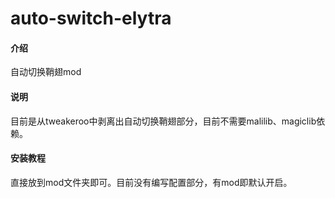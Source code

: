 # auto-switch-elytra

#### 介绍
自动切换鞘翅mod

#### 说明
目前是从tweakeroo中剥离出自动切换鞘翅部分，目前不需要malilib、magiclib依赖。


#### 安装教程

直接放到mod文件夹即可。目前没有编写配置部分，有mod即默认开启。
